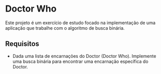 # Doctor Who

Este projeto é um exercício de estudo focado na implementação de uma aplicação que trabalhe com o algoritmo de busca binária.

## Requisitos

- Dada uma lista de  encarnações do Doctor (Doctor Who). Implemente uma busca binária para encontrar uma encarnação específica do Doctor.